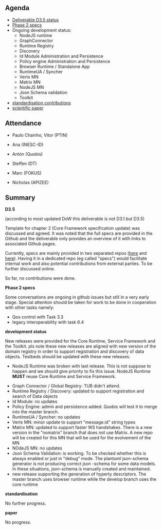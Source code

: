 Agenda
------

- [Deliverable D3.5 status](https://github.com/reTHINK-project/core-framework/labels/D3.5)
- [Phase 2 specs](https://github.com/reTHINK-project/dev-runtime-core/labels/phase2)
- Ongoing development status:
  - NodeJS runtime
  - GraphConnector
  - Runtime Registry
  - Discovery
  - Id Module Administration and Persistence
  - Policy engine Administration and Persistence
  - Browser Runtime / Standalone App
  - RuntimeUA / Syncher
  - Vertx MN
  - Matrix MN
  - NodeJS MN
  - Json Schema validation
  - Toolkit
-	[standardisation contributions](https://github.com/reTHINK-project/core-framework/issues/168)
-	[scientific paper](https://github.com/reTHINK-project/core-framework/issues/169)

Attendance
----------

-	Paulo Chainho, Vitor (PTIN)

- Ana (INESC-ID)

- Antón (Quobis)

- Steffen (DT)

- Marc (FOKUS)

- Nicholas (APIZEE)


Summary
-------



**D3.5**

(according to most updated DoW this deliverable is not D3.1 but D3.5)

Template for chapter 2 (Core Framework specification update) was discussed and agreed. It was noted that the full specs are provided in the Github and the deliverable only provides an overview of it with links to associated Github pages.

Currently, specs are mainly provided in two separated repos ([here](https://github.com/reTHINK-project/dev-service-framework/tree/master/docs/specs) and [here](https://github.com/reTHINK-project/dev-runtime-core/tree/master/docs/specs)). Having it in a dedicated repo (eg called "specs") would facilitate internal work and also potential contributions from external parties. To be further discussed online.

So far, no contributions were done.

**Phase 2 specs**

Some conversations are ongoing in github issues but still in a very early stage. Special attention should be taken for work to be done in cooperation with other tasks namely:

* Qos control with Task 3.3
* legacy interoperability with task 6.4

**development status**

New releases were provided for the Core Runtime, Service Framework and the Toolkit. pls note these new releases are aligned with new version of the domain registry in order to support registration and discovery of data objects. Testbeds should be updated with these new releases.

* NodeJS Runtime was broken with last release. This is not suppose to happen and we should give priority to fix this issue. NodeJS Runtime **MUST** reuse Core Runtime and Service Framework.
- Graph Connector / Global Registry: TUB didn't attend.
- Runtime Registry / Discovery: updated to support registration and search of Data objects
- Id Module: no updates
- Policy Engine: admin and persistence added. Quobis will test it to merge into the master branch.
- RuntimeUA / Syncher: no updates
- Vertx MN: minor update to support "message.id" string types
- Matrix MN: updated to support faster WS handshakes. There is a new version in the "nomatrix" branch that does not use Matrix. A new repo will be created for this MN that will be used for the evolvement of the MN
- NOdeJS MN: no updates
- Json Schema Validation: is working. To be checked whether this is always enabled or just in "debug" mode. The plantuml json-schema generator is not producing correct json -schema for some data models. In these situations, json-schema is manually created and maintained.
- new release supporting the generation of hyperty descriptors. The master branch uses browser runtime while the develop branch uses the core runtime

**standardisation**

No further progress.

**paper**

No progress.
